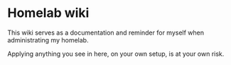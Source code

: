 # Homelab wiki

This wiki serves as a documentation and reminder for myself when administrating my homelab.

Applying anything you see in here, on your own setup, is at your own risk.
